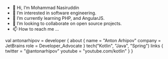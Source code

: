 - 👋 Hi, I’m Mohammad Nasiruddin
- 👀 I’m interested in software engineering.
- 🌱 I’m currently learning PHP, and AngularJS.
- 💞️ I’m looking to collaborate on open source projects.
- 📫 How to reach me ...

val antonarhipov = developer {
    about {
        name = "Anton Arhipov"
        company = JetBrains
        role = Developer_Advocate
    }
    tech("Kotlin", "Java", "Spring")
    links {
        twitter = "@antonarhipov"
        youtube = "youtube.com/kotlin"
    }
}

<!---
m-nasiruddin/m-nasiruddin is a ✨ special ✨ repository because its `README.md` (this file) appears on your GitHub profile.
You can click the Preview link to take a look at your changes.
--->
